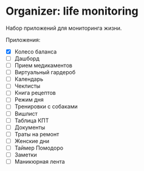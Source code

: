 # Organizer: life monitoring

Набор приложений для мониторинга жизни.

Приложения:
- [x] Колесо баланса
- [ ] Дашборд
- [ ] Прием медикаментов
- [ ] Виртуальный гардероб
- [ ] Календарь
- [ ] Чеклисты
- [ ] Книга рецептов
- [ ] Режим дня
- [ ] Тренировки с собаками
- [ ] Вишлист
- [ ] Таблица КПТ
- [ ] Документы
- [ ] Траты на ремонт
- [ ] Женские дни
- [ ] Таймер Помодоро
- [ ] Заметки
- [ ] Маникюрная лента
